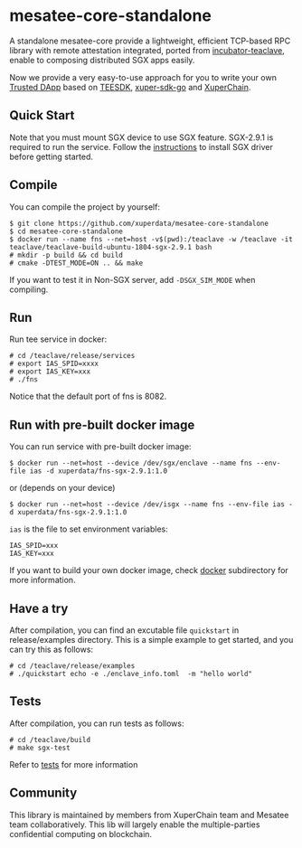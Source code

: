# mesatee-core-standalone
A standalone mesatee-core provide a lightweight, efficient TCP-based RPC library with remote attestation integrated, ported from [incubator-teaclave](https://github.com/apache/incubator-teaclave), enable to composing distributed SGX apps easily.

Now we provide a very easy-to-use approach for you to write your own [Trusted DApp](docs/xuperchain%20trusted%20ledger%20-%20chinese.md) based on [TEESDK](https://github.com/xuperdata/teesdk), [xuper-sdk-go](https://github.com/xuperdata/xuper-sdk-go) and [XuperChain](https://github.com/xuperchain/xuperchain). 

## Quick Start
Note that you must mount SGX device to use SGX feature. SGX-2.9.1 is required to run the service. Follow the [instructions](docs/SGX2.9.1%20update%20instructions.md) to install SGX driver before getting started.

## Compile
You can compile the project by yourself:
```
$ git clone https://github.com/xuperdata/mesatee-core-standalone
$ cd mesatee-core-standalone
$ docker run --name fns --net=host -v$(pwd):/teaclave -w /teaclave -it teaclave/teaclave-build-ubuntu-1804-sgx-2.9.1 bash
# mkdir -p build && cd build
# cmake -DTEST_MODE=ON .. && make
```
If you want to test it in Non-SGX server, add `-DSGX_SIM_MODE` when compiling.

## Run
Run tee service in docker:
```
# cd /teaclave/release/services
# export IAS_SPID=xxxx
# export IAS_KEY=xxx
# ./fns
```
Notice that the default port of fns is 8082.
## Run with pre-built docker image

You can run service with pre-built docker image:
 ```
$ docker run --net=host --device /dev/sgx/enclave --name fns --env-file ias -d xuperdata/fns-sgx-2.9.1:1.0
```
or (depends on your device)
 ```
$ docker run --net=host --device /dev/isgx --name fns --env-file ias -d xuperdata/fns-sgx-2.9.1:1.0
```

`ias` is the file to set environment variables:
```
IAS_SPID=xxx
IAS_KEY=xxx
```
If you want to build your own docker image, check [docker](./docker) subdirectory for more information.

## Have a try 

After compilation, you can find an excutable file  `quickstart` in release/examples directory. This is a simple example to get started, and you can try this as follows:
```
# cd /teaclave/release/examples
# ./quickstart echo -e ./enclave_info.toml  -m "hello world"
```

## Tests 

After compilation, you can run tests as follows:
```
# cd /teaclave/build
# make sgx-test
```
Refer to [tests](./tests) for more information
 
## Community 
This library is maintained by members from XuperChain team and Mesatee team collaboratively. This lib will largely enable the multiple-parties confidential computing on blockchain. 
